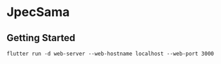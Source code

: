 # JpecSama

## Getting Started

```
flutter run -d web-server --web-hostname localhost --web-port 3000
```